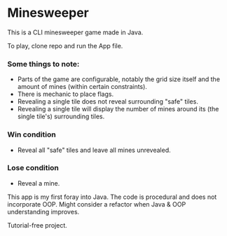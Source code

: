 # Minesweeper

This is a CLI minesweeper game made in Java.

To play, clone repo and run the App file.

### Some things to note:
- Parts of the game are configurable, notably the grid size itself and the amount of mines (within certain constraints).
- There is mechanic to place flags.
- Revealing a single tile does not reveal surrounding "safe" tiles.
- Revealing a single tile will display the number of mines around its (the single tile's) surrounding tiles.

### Win condition
- Reveal all "safe" tiles and leave all mines unrevealed.

### Lose condition
- Reveal a mine.

This app is my first foray into Java. 
The code is procedural and does not incorporate OOP.
Might consider a refactor when Java & OOP understanding improves.

Tutorial-free project.
